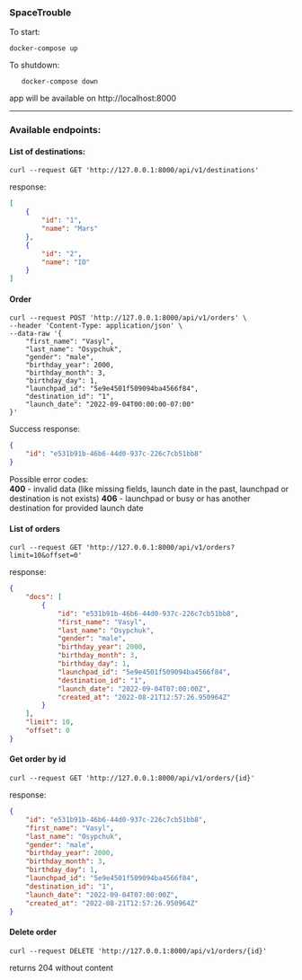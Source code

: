 ### SpaceTrouble

To start:
   ```
   docker-compose up
   ```
To shutdown: 
```
   docker-compose down
```

app will be available on http://localhost:8000

---------------------------------------------------------

### Available endpoints:

#### List of destinations:
```curl
curl --request GET 'http://127.0.0.1:8000/api/v1/destinations'
```

response: 
```json
[
    {
        "id": "1",
        "name": "Mars"
    },
    {
        "id": "2",
        "name": "IO"
    }
]
```

#### Order 

```curl 
curl --request POST 'http://127.0.0.1:8000/api/v1/orders' \
--header 'Content-Type: application/json' \
--data-raw '{
    "first_name": "Vasyl",
    "last_name": "Osypchuk",
    "gender": "male",
    "birthday_year": 2000,
    "birthday_month": 3,
    "birthday_day": 1,
    "launchpad_id": "5e9e4501f509094ba4566f84",
    "destination_id": "1",
    "launch_date": "2022-09-04T00:00:00-07:00"
}'
```

Success response:
```json
{
    "id": "e531b91b-46b6-44d0-937c-226c7cb51bb8"
}
```

Possible error codes:<br>
   <strong>400</strong> - invalid data  (like missing fields, launch date in the past, launchpad or destination is not exists)
   <strong>406</strong> - launchpad or busy or has another destination for provided launch date

#### List of orders

```curl
curl --request GET 'http://127.0.0.1:8000/api/v1/orders?limit=10&offset=0'
```

response:
```json
{
    "docs": [
        {
            "id": "e531b91b-46b6-44d0-937c-226c7cb51bb8",
            "first_name": "Vasyl",
            "last_name": "Osypchuk",
            "gender": "male",
            "birthday_year": 2000,
            "birthday_month": 3,
            "birthday_day": 1,
            "launchpad_id": "5e9e4501f509094ba4566f84",
            "destination_id": "1",
            "launch_date": "2022-09-04T07:00:00Z",
            "created_at": "2022-08-21T12:57:26.950964Z"
        }
    ],
    "limit": 10,
    "offset": 0
}
```

#### Get order by id

```curl
curl --request GET 'http://127.0.0.1:8000/api/v1/orders/{id}'
```
response:
```json
{
    "id": "e531b91b-46b6-44d0-937c-226c7cb51bb8",
    "first_name": "Vasyl",
    "last_name": "Osypchuk",
    "gender": "male",
    "birthday_year": 2000,
    "birthday_month": 3,
    "birthday_day": 1,
    "launchpad_id": "5e9e4501f509094ba4566f84",
    "destination_id": "1",
    "launch_date": "2022-09-04T07:00:00Z",
    "created_at": "2022-08-21T12:57:26.950964Z"
}
```

#### Delete order
```curl
curl --request DELETE 'http://127.0.0.1:8000/api/v1/orders/{id}'
```

returns 204 without content


